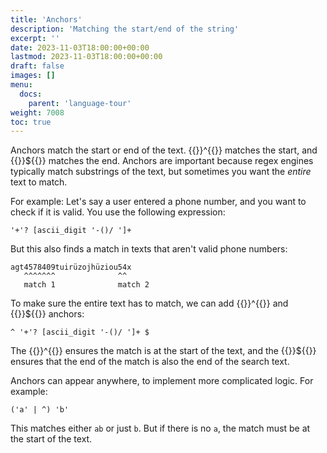 ```yaml
---
title: 'Anchors'
description: 'Matching the start/end of the string'
excerpt: ''
date: 2023-11-03T18:00:00+00:00
lastmod: 2023-11-03T18:00:00+00:00
draft: false
images: []
menu:
  docs:
    parent: 'language-tour'
weight: 7008
toc: true
---
```


Anchors match the start or end of the text. {{<po>}}^{{</po>}} matches the start, and
{{<po>}}${{</po>}} matches the end. Anchors are important because regex engines typically match
substrings of the text, but sometimes you want the _entire_ text to match.

For example: Let's say a user entered a phone number, and you want to check if it is valid. You use
the following expression:

```pomsky
'+'? [ascii_digit '-()/ ']+
```

But this also finds a match in texts that aren't valid phone numbers:

```
agt4578409tuirüzojhüziou54x
   ^^^^^^^              ^^
   match 1              match 2
```

To make sure the entire text has to match, we can add {{<po>}}^{{</po>}} and {{<po>}}${{</po>}}
anchors:

```pomsky
^ '+'? [ascii_digit '-()/ ']+ $
```

The {{<po>}}^{{</po>}} ensures the match is at the start of the text, and the {{<po>}}${{</po>}}
ensures that the end of the match is also the end of the search text.

Anchors can appear anywhere, to implement more complicated logic. For example:

```pomsky
('a' | ^) 'b'
```

This matches either `ab` or just `b`. But if there is no `a`, the match must be at the start of the
text.

